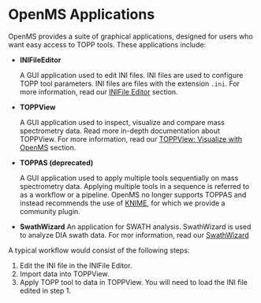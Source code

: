 OpenMS Applications
===================

OpenMS provides a suite of graphical applications, designed for users who want easy access to TOPP tools. These applications include:

- **INIFileEditor**

  A GUI application used to edit INI files. INI files are used to configure TOPP tool parameters. INI files are files with the extension `.ini`. For more information, read our [INIFile Editor](openms-applications/ini-file-editor.md) section.

- **TOPPView**

  A GUI application used to inspect, visualize and compare mass spectrometry data. Read more in-depth documentation about TOPPView. For more information, read our [TOPPView: Visualize with OpenMS](visualize-with-openms.md) section.

- **TOPPAS (deprecated)**

  A GUI application used to apply multiple tools sequentially on mass spectrometry data. Applying multiple tools in a sequence is referred to as a workflow or a pipeline. OpenMS no longer supports TOPPAS and instead recommends the use of [KNIME](https://www.knime.com/), for which we provide a community plugin.

- **SwathWizard**
  An application for SWATH analysis. SwathWizard is used to analyze DIA swath data. For mor information, read our [SwathWizard](openms-applications/swathwizard.md)


A typical workflow would consist of the following steps:

1. Edit the INI file in the INIFile Editor.
2. Import data into TOPPView.
3. Apply TOPP tool to data in TOPPView. You will need to load the INI file edited in step 1.
